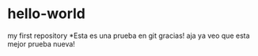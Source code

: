 # hello-world
my first repository
*Esta es una prueba en git gracias!
aja ya veo que esta mejor
prueba nueva!

